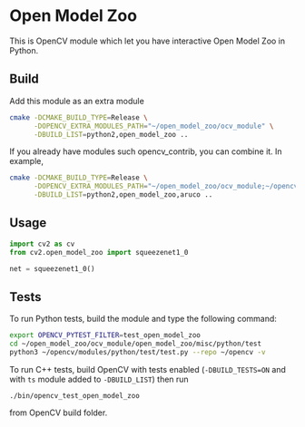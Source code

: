 # Open Model Zoo

This is OpenCV module which let you have interactive Open Model Zoo in Python.

## Build

Add this module as an extra module

```bash
cmake -DCMAKE_BUILD_TYPE=Release \
      -DOPENCV_EXTRA_MODULES_PATH="~/open_model_zoo/ocv_module" \
      -DBUILD_LIST=python2,open_model_zoo ..
```


If you already have modules such opencv_contrib, you can combine it. In example,

```bash
cmake -DCMAKE_BUILD_TYPE=Release \
      -DOPENCV_EXTRA_MODULES_PATH="~/open_model_zoo/ocv_module;~/opencv_contrib/modules" \
      -DBUILD_LIST=python2,open_model_zoo,aruco ..
```

## Usage

```python
import cv2 as cv
from cv2.open_model_zoo import squeezenet1_0

net = squeezenet1_0()
```

## Tests

To run Python tests, build the module and type the following command:
```bash
export OPENCV_PYTEST_FILTER=test_open_model_zoo
cd ~/open_model_zoo/ocv_module/open_model_zoo/misc/python/test
python3 ~/opencv/modules/python/test/test.py --repo ~/opencv -v
```

To run C++ tests, build OpenCV with tests enabled (`-DBUILD_TESTS=ON` and with `ts` module added to `-DBUILD_LIST`) then run
```
./bin/opencv_test_open_model_zoo
```

from OpenCV build folder.
